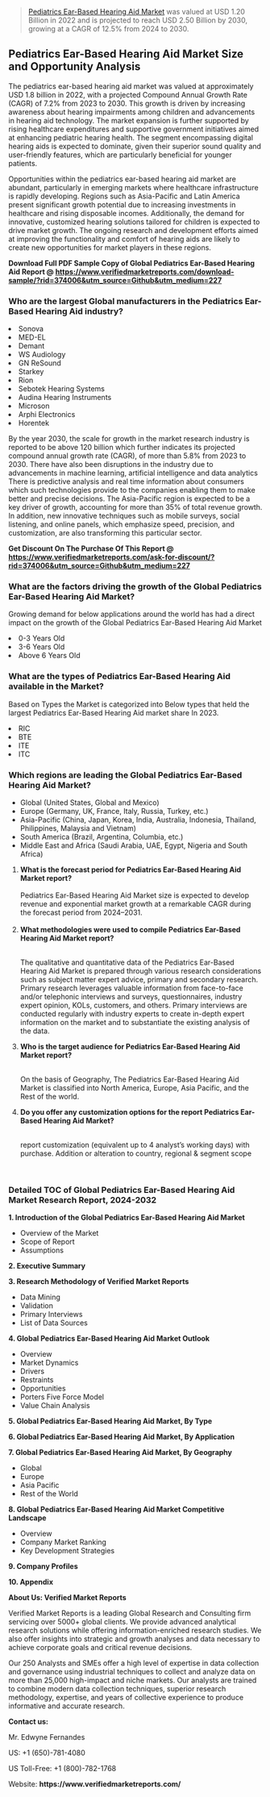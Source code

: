 <blockquote><p><p><a href="https://www.verifiedmarketreports.com/download-sample/?rid=374006&utm_source=Github&utm_medium=227" target="_blank">Pediatrics Ear-Based Hearing Aid Market</a> was valued at USD 1.20 Billion in 2022 and is projected to reach USD 2.50 Billion by 2030, growing at a CAGR of 12.5% from 2024 to 2030.</p></blockquote><p><h2>Pediatrics Ear-Based Hearing Aid Market Size and Opportunity Analysis</h2> <p>The pediatrics ear-based hearing aid market was valued at approximately USD 1.8 billion in 2022, with a projected Compound Annual Growth Rate (CAGR) of 7.2% from 2023 to 2030. This growth is driven by increasing awareness about hearing impairments among children and advancements in hearing aid technology. The market expansion is further supported by rising healthcare expenditures and supportive government initiatives aimed at enhancing pediatric hearing health. The segment encompassing digital hearing aids is expected to dominate, given their superior sound quality and user-friendly features, which are particularly beneficial for younger patients.</p> <p>Opportunities within the pediatrics ear-based hearing aid market are abundant, particularly in emerging markets where healthcare infrastructure is rapidly developing. Regions such as Asia-Pacific and Latin America present significant growth potential due to increasing investments in healthcare and rising disposable incomes. Additionally, the demand for innovative, customized hearing solutions tailored for children is expected to drive market growth. The ongoing research and development efforts aimed at improving the functionality and comfort of hearing aids are likely to create new opportunities for market players in these regions.</p> </p><p class=""><strong>Download Full PDF Sample Copy of Global Pediatrics Ear-Based Hearing Aid Report @ <a href="https://www.verifiedmarketreports.com/download-sample/?rid=374006&amp;utm_source=Github&amp;utm_medium=227" target="_blank">https://www.verifiedmarketreports.com/download-sample/?rid=374006&amp;utm_source=Github&amp;utm_medium=227</a></strong></p><h3 id="" class="">Who are the largest Global manufacturers in the Pediatrics Ear-Based Hearing Aid industry?</h3><p><li>Sonova</li><li> MED-EL</li><li> Demant</li><li> WS Audiology</li><li> GN ReSound</li><li> Starkey</li><li> Rion</li><li> Sebotek Hearing Systems</li><li> Audina Hearing Instruments</li><li> Microson</li><li> Arphi Electronics</li><li> Horentek</li></p><div class=""><div class="" dir="" data-message-author-role="" data-message-id="" data-message-model-slug=""><div class=""><div class=""><div class=""><div class="" dir="" data-message-author-role="" data-message-id="" data-message-model-slug=""><div class=""><div class=""><p>By the year 2030, the scale for growth in the market research industry is reported to be above 120 billion which further indicates its projected compound annual growth rate (CAGR), of more than 5.8% from 2023 to 2030. There have also been disruptions in the industry due to advancements in machine learning, artificial intelligence and data analytics There is predictive analysis and real time information about consumers which such technologies provide to the companies enabling them to make better and precise decisions. The Asia-Pacific region is expected to be a key driver of growth, accounting for more than 35% of total revenue growth. In addition, new innovative techniques such as mobile surveys, social listening, and online panels, which emphasize speed, precision, and customization, are also transforming this particular sector.</p><p><strong>Get Discount On The Purchase Of This Report @&nbsp; <a href="https://www.verifiedmarketreports.com/ask-for-discount/?rid=374006&amp;utm_source=Github&amp;utm_medium=227" target="_blank">https://www.verifiedmarketreports.com/ask-for-discount/?rid=374006&amp;utm_source=Github&amp;utm_medium=227</a></strong></p></div></div></div></div></div></div></div></div><h3 id="" class="">What are the factors driving the growth of the Global Pediatrics Ear-Based Hearing Aid Market?</h3><p id="" class="">Growing demand for below applications around the world has had a direct impact on the growth of the Global Pediatrics Ear-Based Hearing Aid Market</p><p id="" class=""><li>0-3 Years Old</li><li> 3-6 Years Old</li><li> Above 6 Years Old</li></p><h3 id="" class="">What are the types of Pediatrics Ear-Based Hearing Aid available in the Market?</h3><p id="" class="">Based on Types the Market is categorized into Below types that held the largest Pediatrics Ear-Based Hearing Aid market share In 2023.</p><p id="" class=""><li>RIC</li><li> BTE</li><li> ITE</li><li> ITC</li></p><h3 id="" class="">Which regions are leading the Global Pediatrics Ear-Based Hearing Aid Market?</h3><ul><li>Global (United States, Global and Mexico)</li><li>Europe (Germany, UK, France, Italy, Russia, Turkey, etc.)</li><li>Asia-Pacific (China, Japan, Korea, India, Australia, Indonesia, Thailand, Philippines, Malaysia and Vietnam)</li><li>South America (Brazil, Argentina, Columbia, etc.)</li><li>Middle East and Africa (Saudi Arabia, UAE, Egypt, Nigeria and South Africa)</li></ul><p><ol><li><strong>What is the forecast period for Pediatrics Ear-Based Hearing Aid Market report?<br /></strong><br /><span data-sheets-root="1" data-sheets-value="{&quot;1&quot;:2,&quot;2&quot;:&quot;XXXX size is expected to develop revenue and exponential market growth at a remarkable CAGR during the forecast period from 2024&ndash;2030.&quot;}" data-sheets-userformat="{&quot;2&quot;:12674,&quot;4&quot;:{&quot;1&quot;:2,&quot;2&quot;:16776960},&quot;10&quot;:2,&quot;11&quot;:0,&quot;15&quot;:&quot;Arial&quot;,&quot;16&quot;:12}">Pediatrics Ear-Based Hearing Aid Market size is expected to develop revenue and exponential market growth at a remarkable CAGR during the forecast period from 2024&ndash;2031.</span><br /><br /></li><li><strong>What methodologies were used to compile Pediatrics Ear-Based Hearing Aid Market report?<br /><br /></strong><p>The qualitative and quantitative data of the&nbsp;Pediatrics Ear-Based Hearing Aid Market is prepared through various research considerations such as subject matter expert advice, primary and secondary research. Primary research leverages valuable information from face-to-face and/or telephonic interviews and surveys, questionnaires, industry expert opinion, KOLs, customers, and others. Primary interviews are conducted regularly with industry experts to create in-depth expert information on the market and to substantiate the existing analysis of the data.&nbsp;</p></li><li><strong>Who is the target audience for Pediatrics Ear-Based Hearing Aid Market report?<br /><br /></strong><p>On the basis of Geography, The&nbsp;Pediatrics Ear-Based Hearing Aid Market is classified into North America, Europe, Asia Pacific, and the Rest of the world.</p></li><li><strong>Do you offer any customization options for the report Pediatrics Ear-Based Hearing Aid Market?<br /><br /></strong><p>report customization (equivalent up to 4 analyst&rsquo;s working days) with purchase. Addition or alteration to country, regional &amp; segment scope</p><p>&nbsp;</p></li></ol></p><h3 id="" class="">Detailed TOC of Global Pediatrics Ear-Based Hearing Aid Market Research Report, 2024-2032</h3><p id="" class=""><strong>1. Introduction of the Global Pediatrics Ear-Based Hearing Aid Market</strong></p><ul><li>Overview of the Market</li><li>Scope of Report</li><li>Assumptions</li></ul><p id="" class=""><strong>2. Executive Summary</strong></p><p id="" class=""><strong>3. Research Methodology of&nbsp;Verified Market Reports</strong></p><ul><li>Data Mining</li><li>Validation</li><li>Primary Interviews</li><li>List of Data Sources</li></ul><p id="" class=""><strong>4. Global Pediatrics Ear-Based Hearing Aid Market Outlook</strong></p><ul><li>Overview</li><li>Market Dynamics</li><li>Drivers</li><li>Restraints</li><li>Opportunities</li><li>Porters Five Force Model</li><li>Value Chain Analysis</li></ul><p id="" class=""><strong>5. Global Pediatrics Ear-Based Hearing Aid Market, By&nbsp;Type</strong></p><p id="" class=""><strong>6. Global Pediatrics Ear-Based Hearing Aid Market, By Application</strong></p><p id="" class=""><strong>7. Global Pediatrics Ear-Based Hearing Aid Market, By Geography</strong></p><ul><li>Global</li><li>Europe</li><li>Asia Pacific</li><li>Rest of the World</li></ul><p id="" class=""><strong>8. Global Pediatrics Ear-Based Hearing Aid Market Competitive Landscape</strong></p><ul><li>Overview</li><li>Company Market Ranking</li><li>Key Development Strategies</li></ul><p id="" class=""><strong>9. Company Profiles</strong></p><p id="" class=""><strong>10. Appendix</strong></p><p id="" class=""><strong>About Us: Verified Market Reports</strong></p><p id="" class="">Verified Market Reports is a leading Global Research and Consulting firm servicing over 5000+ global clients. We provide advanced analytical research solutions while offering information-enriched research studies. We also offer insights into strategic and growth analyses and data necessary to achieve corporate goals and critical revenue decisions.</p><p id="" class="">Our 250 Analysts and SMEs offer a high level of expertise in data collection and governance using industrial techniques to collect and analyze data on more than 25,000 high-impact and niche markets. Our analysts are trained to combine modern data collection techniques, superior research methodology, expertise, and years of collective experience to produce informative and accurate research.</p><p id="" class=""><strong>Contact us:</strong></p><p id="" class="">Mr. Edwyne Fernandes</p><p id="" class="">US: +1 (650)-781-4080</p><p id="" class="">US Toll-Free: +1 (800)-782-1768</p><p id="" class="">Website: <a target="" data-test-app-aware-link=""><strong>https://www.verifiedmarketreports.com/</strong></a></p>
